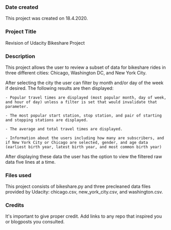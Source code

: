 ### Date created
This project was created on 18.4.2020.

### Project Title
Revision of Udacity Bikeshare Project

### Description
This project allows the user to review a subset of data for bikeshare rides in three different cities: Chicago, Washington DC, and New York City.

After selecting the city the user can filter by month and/or day of the week if desired. The following results are then displayed:

    - Popular travel times are displayed (most popular month, day of week, and hour of day) unless a filter is set that would invalidate that parameter.

    - The most popular start station, stop station, and pair of starting and stopping stations are displayed.

    - The average and total travel times are displayed.

    - Information about the users including how many are subscribers, and if New York City or Chicago are selected, gender, and age data (earliest birth year, latest birth year, and most common birth year)

After displaying these data the user has the option to view the filtered raw data five lines at a time. 

### Files used
This project consists of bikeshare.py and three precleaned data files provided by Udacity: chicago.csv, new_york_city.csv, and washington.csv.

### Credits
It's important to give proper credit. Add links to any repo that inspired you or blogposts you consulted.
